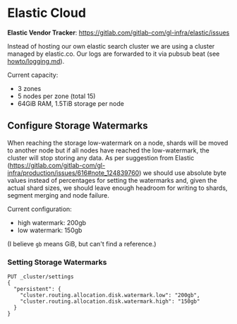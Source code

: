# Elastic Cloud

**Elastic Vendor Tracker**: https://gitlab.com/gitlab-com/gl-infra/elastic/issues

Instead of hosting our own elastic search cluster we are using a cluster managed by elastic.co. Our logs are forwarded to it via pubsub beat (see [howto/logging.md](howto/logging.md)).

Current capacity:
* 3 zones
* 5 nodes per zone (total 15)
* 64GiB RAM, 1.5TiB storage per node

## Configure Storage Watermarks

When reaching the storage low-watermark on a node, shards will be moved to another node but if all nodes have reached the low-watermark, the cluster will stop storing any data. As per suggestion from Elastic (https://gitlab.com/gitlab-com/gl-infra/production/issues/616#note_124839760) we should use absolute byte values instead of percentages for setting the watermarks and, given the actual shard sizes, we should leave enough headroom for writing to shards, segment merging and node failure.

Current configuration:
* high watermark: 200gb
* low watermark: 150gb

(I believe `gb` means GiB, but can't find a reference.)

### Setting Storage Watermarks

```
PUT _cluster/settings
{
  "persistent": {
    "cluster.routing.allocation.disk.watermark.low": "200gb",
    "cluster.routing.allocation.disk.watermark.high": "150gb"
  }
}
```

